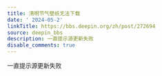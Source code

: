 ```yaml
---
title: 清明节气壁纸无法下载
date: ' 2024-05-2'
linkTitle: https://bbs.deepin.org/zh/post/272694
source: deepin_bbs
description: 一直提示源更新失败
disable_comments: true
---
```

一直提示源更新失败
